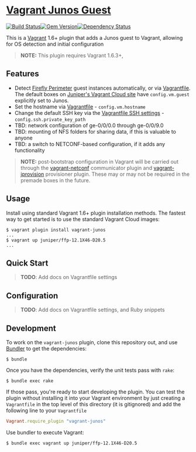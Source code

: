 # [Vagrant Junos Guest](https://github.com/JNPRAutomate/vagrant-junos)

[![Build Status](https://travis-ci.org/JNPRAutomate/vagrant-junos.svg?branch=master)](https://travis-ci.org/JNPRAutomate/vagrant-junos)[![Gem Version](https://badge.fury.io/rb/vagrant-junos.svg)](http://badge.fury.io/rb/vagrant-junos)[![Dependency Status](https://gemnasium.com/JNPRAutomate/vagrant-junos.svg)](https://gemnasium.com/JNPRAutomate/vagrant-junos)



This is a [Vagrant](http://www.vagrantup.com) 1.6+ plugin that adds a Junos guest to Vagrant, allowing for OS detection and initial configuration

> **NOTE:** This plugin requires Vagrant 1.6.3+,

## Features

* Detect [Firefly Perimeter](http://www.juniper.net/us/en/products-services/security/firefly-perimeter/) guest instances automatically, or via [Vagrantfile](https://docs.vagrantup.com/v2/vagrantfile/machine_settings.html).  The default boxes on [Juniper's Vagrant Cloud site](https://vagrantcloud.com/Juniper) have `config.vm.guest` explicitly set to Junos.
* Set the hostname via [Vagrantfile](https://docs.vagrantup.com/v2/vagrantfile/machine_settings.html) - `config.vm.hostname`
* Change the default SSH key via the [Vagrantfile SSH settings](https://docs.vagrantup.com/v2/vagrantfile/ssh_settings.html) -  `config.ssh.private_key_path`
* TBD: network configuration of ge-0/0/0.0 through ge-0/0/9.0
* TBD: mounting of NFS folders for sharing data, if this is valuable to anyone
* TBD: a switch to NETCONF-based configuration, if it adds any functionality

> **NOTE:** post-bootstrap configuration in Vagrant will be carried out through the [vagrant-netconf](https://github.com/JNPRAutomate/vagrant-netconf) communicator plugin and [vagrant-jprovision](https://github.com/JNPRAutomate/vagrant-jprovision) provisioner plugin.  These may or may not be required in the premade boxes in the future.

## Usage

Install using standard Vagrant 1.6+ plugin installation methods.  The fastest way to get started is to use the standard Vagrant Cloud images:

```
$ vagrant plugin install vagrant-junos
...
$ vagrant up juniper/ffp-12.1X46-D20.5
...
```

## Quick Start

>__TODO__: Add docs on Vagrantfile settings


## Configuration

>__TODO__: Add docs on Vagrantfile settings, and Ruby snippets

## Development

To work on the `vagrant-junos` plugin, clone this repository out, and use
[Bundler](http://gembundler.com) to get the dependencies:

```
$ bundle
```

Once you have the dependencies, verify the unit tests pass with `rake`:

```
$ bundle exec rake
```

If those pass, you're ready to start developing the plugin. You can test
the plugin without installing it into your Vagrant environment by just
creating a `Vagrantfile` in the top level of this directory (it is gitignored)
and add the following line to your `Vagrantfile`
```ruby
Vagrant.require_plugin "vagrant-junos"
```
Use bundler to execute Vagrant:
```
$ bundle exec vagrant up juniper/ffp-12.1X46-D20.5
```

